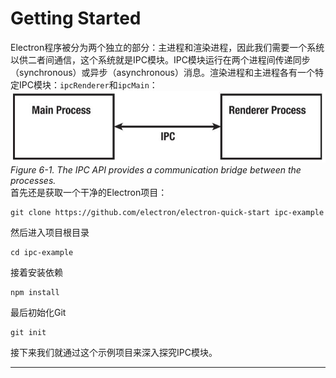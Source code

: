 # Getting Started
Electron程序被分为两个独立的部分：主进程和渲染进程，因此我们需要一个系统以供二者间通信，这个系统就是IPC模块。IPC模块运行在两个进程间传递同步（synchronous）或异步（asynchronous）消息。渲染进程和主进程各有一个特定IPC模块：`ipcRenderer`和`ipcMain`：    
![6.1](https://github.com/Housz/Electron-From-Beginner-to-Pro/blob/master/imgs/6.1.jpg)    
*Figure 6-1. The IPC API provides a communication bridge between the processes.*   
首先还是获取一个干净的Electron项目：
```
git clone https://github.com/electron/electron-quick-start ipc-example
```
然后进入项目根目录
```
cd ipc-example
```
接着安装依赖
```
npm install
```
最后初始化Git
```
git init
```
接下来我们就通过这个示例项目来深入探究IPC模块。

------------------